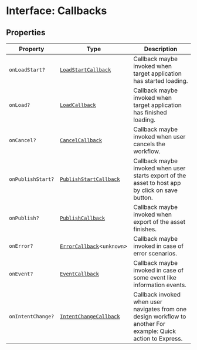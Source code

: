 # Interface: Callbacks

## Properties

| Property | Type | Description |
| ------ | ------ | ------ |
| `onLoadStart?` | [`LoadStartCallback`](../type-aliases/load-start-callback.md) | Callback maybe invoked when target application has started loading. |
| `onLoad?` | [`LoadCallback`](../type-aliases/load-callback.md) | Callback maybe invoked when target application has finished loading. |
| `onCancel?` | [`CancelCallback`](../type-aliases/cancel-callback.md) | Callback maybe invoked when user cancels the workflow. |
| `onPublishStart?` | [`PublishStartCallback`](../type-aliases/publish-start-callback.md) | Callback maybe invoked when user starts export of the asset to host app by click on save button. |
| `onPublish?` | [`PublishCallback`](../type-aliases/publish-callback.md) | Callback maybe invoked when export of the asset finishes. |
| `onError?` | [`ErrorCallback`](../../../error/CCEverywhereError.types/type-aliases/error-callback/index.md)<`unknown`\> | Callback maybe invoked in case of error scenarios. |
| `onEvent?` | [`EventCallback`](../type-aliases/event-callback.md) | Callback maybe invoked in case of some event like information events. |
| `onIntentChange?` | [`IntentChangeCallback`](../type-aliases/intent-change-callback.md) | Callback invoked when user navigates from one design workflow to another For example: Quick action to Express. |
